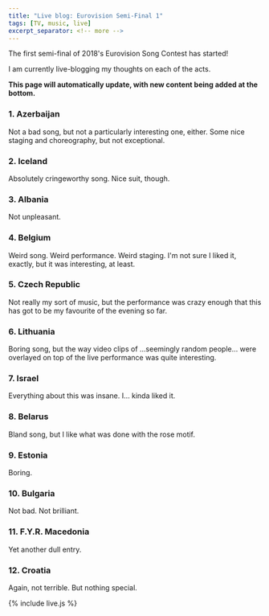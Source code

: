 ```yaml
---
title: "Live blog: Eurovision Semi-Final 1"
tags: [TV, music, live]
excerpt_separator: <!-- more -->
---
```


The first semi-final of 2018's Eurovision Song Contest has started!

I am currently live-blogging my thoughts on each of the acts.

<!-- more -->

**This page will automatically update, with new content being added at the bottom.**

### 1. Azerbaijan

Not a bad song, but not a particularly interesting one, either. Some nice staging and choreography, but not exceptional.

### 2. Iceland

Absolutely cringeworthy song. Nice suit, though.

### 3. Albania
Not unpleasant.

### 4. Belgium
Weird song. Weird performance. Weird staging. I'm not sure I liked it, exactly, but it was interesting, at least.

### 5. Czech Republic
Not really my sort of music, but the performance was crazy enough that this has got to be my favourite of the evening so far.

### 6. Lithuania
Boring song, but the way video clips of …seemingly random people… were overlayed on top of the live performance was quite interesting.

### 7. Israel
Everything about this was insane. I… kinda liked it.

### 8. Belarus
Bland song, but I like what was done with the rose motif.

### 9. Estonia
Boring.

### 10. Bulgaria
Not bad. Not brilliant.

### 11. F.Y.R. Macedonia
Yet another dull entry.

### 12. Croatia
Again, not terrible. But nothing special.

<!--
### 13. Austria

### 14. Greece

### 15. Finland

### 16. Armenia

### 17. Switzerland

### 18. Ireland

### 19. Cyprus
-->

{% include live.js %}
